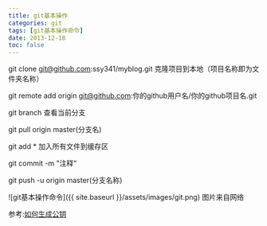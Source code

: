 ```yaml
---
title: git基本操作
categories: git
tags: [git基本操作命令]
date: 2013-12-18
toc: false
---
```


git clone git@github.com:ssy341/myblog.git  克隆项目到本地（项目名称即为文件夹名称）

git remote add origin git@github.com:你的github用户名/你的github项目名.git 

git branch 查看当前分支

git pull origin master(分支名) 

git add * 加入所有文件到缓存区

git commit -m "注释" 

git push -u origin master(分支名称)



![git基本操作命令]({{ site.baseurl }}/assets/images/git.png)
图片来自网络

参考:[如何生成公钥][genssh]


[genssh]: https://code.csdn.net/help/CSDN_Code/code_support/FAQ_2_3
